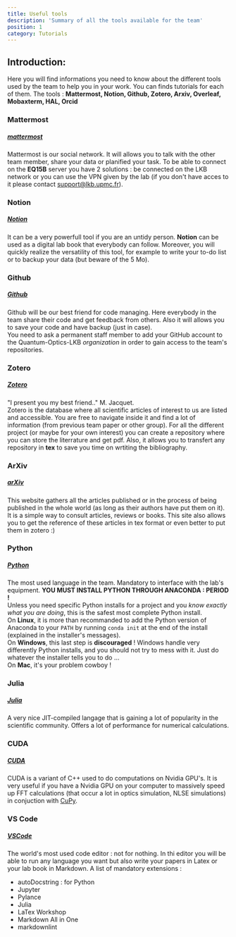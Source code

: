 ```yaml
---
title: Useful tools
description: 'Summary of all the tools available for the team'
position: 1
category: Tutorials
---
```


## Introduction:
Here you will find informations you need to know about the different tools used by the team to help you in your work. You can finds tutorials for each of them.
The tools : **Mattermost, Notion, Github, Zotero, Arxiv, Overleaf, Mobaxterm, HAL, Orcid**

### Mattermost
##### [mattermost](https://mattermost.com/)
Mattermost is our social network. It will allows you to talk with the other team member, share your data or planified your task.
To be able to connect on the **EQ15B** server you have 2 solutions : be connected on the LKB network or you can use the VPN given by the lab (if you don't have acces to it please contact support@lkb.upmc.fr).

### Notion
##### [Notion](https://www.notion.so/desktop/)
It can be a very powerfull tool if you are an untidy person. **Notion** can be used as a digital lab book that everybody can follow. Moreover, you will quickly realize the versatility of this tool, for example to write your to-do list or to backup your data (but beware of the 5 Mo).

### Github
##### [Github](https://github.com/)
Github will be our best friend for code managing. Here everybody in the team share their code and get feedback from others. Also it will allows you to save your code and have backup (just in case).\
You need to ask a permanent staff member to add your GitHub account to the Quantum-Optics-LKB *organization* in order to gain access to the team's repositories.

### Zotero
##### [Zotero](https://www.zotero.org/)
"I present you my best friend.." M. Jacquet.  
Zotero is the database where all scientific articles of interest to us are listed and accessible. You are free to navigate inside it and find a lot of information (from previous team paper or other group).
For all the different project (or maybe for your own interest) you can create a repository where you can store the literrature and get pdf. Also, it allows you to transfert any repository in **tex** to save you time on wrtiting the bibliography.

### ArXiv
##### [arXiv](https://arxiv.org/)
This website gathers all the articles published or in the process of being published in the whole world (as long as their authors have put them on it). It is a simple way to consult articles, reviews or books. This site also allows you to get the reference of these articles in tex format or even better to put them in zotero :)

### Python
##### [Python](https://www.anaconda.com/)
The most used language in the team. Mandatory to interface with the lab's equipment. **YOU MUST INSTALL PYTHON THROUGH ANACONDA : PERIOD !**\
Unless you need specific Python installs for a project and you *know exactly what you are doing*, this is the safest most complete Python install. \
On **Linux**, it is more than recommanded to add the Python version of Anaconda to your `PATH` by running `conda init` at the end of the install (explained in the installer's messages).\
On **Windows**, this last step is **discouraged** ! Windows handle very differently Python installs, and you should not try to mess with it. Just do whatever the installer tells you to do ...\
On **Mac**, it's your problem cowboy !

### Julia
##### [Julia](https://julialang.org/)
A very nice JIT-compiled langage that is gaining a lot of popularity in the scientific community. Offers a lot of performance for numerical calculations. 

### CUDA
##### [CUDA](https://developer.nvidia.com/cuda-toolkit)
CUDA is a variant of C++ used to do computations on Nvidia GPU's. It is very useful if you have a Nvidia GPU on your computer to massively speed up FFT calculations (that occur a lot in optics simulation, NLSE simulations) in conjuction with [CuPy](https://cupy.dev/).

### VS Code
##### [VSCode](https://code.visualstudio.com/)
The world's most used code editor : not for nothing. In thi editor you will be able to run any language you want but also write your papers in Latex or your lab book in Markdown. A list of mandatory extensions :
- autoDocstring : for Python
- Jupyter
- Pylance
- Julia
- LaTex Workshop
- Markdown All in One
- markdownlint
